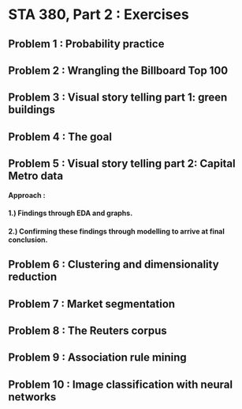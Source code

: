 # STA 380, Part 2 : Exercises


## Problem 1 : Probability practice


## Problem 2 : Wrangling the Billboard Top 100


## Problem 3 : Visual story telling part 1: green buildings


## Problem 4 : The goal


## Problem 5 : Visual story telling part 2: Capital Metro data
   **Approach :** 
   #### 1.) Findings through EDA and graphs.
   #### 2.) Confirming these findings through modelling to arrive at final conclusion.


## Problem 6 : Clustering and dimensionality reduction


## Problem 7 : Market segmentation


## Problem 8 : The Reuters corpus


## Problem 9 : Association rule mining


## Problem 10 : Image classification with neural networks
